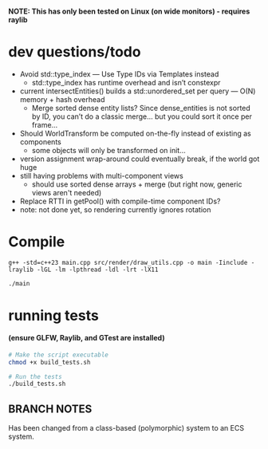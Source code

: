 #### NOTE: This has only been tested on Linux (on wide monitors) - requires raylib

# dev questions/todo

- Avoid std::type_index — Use Type IDs via Templates instead
    - std::type_index has runtime overhead and isn’t constexpr
- current intersectEntities() builds a std::unordered_set per query — O(N) memory + hash overhead
    - Merge sorted dense entity lists? Since dense_entities is not sorted by ID, you can’t do a classic merge... but you could sort it once per frame...
- Should WorldTransform be computed on-the-fly instead of existing as components
    - some objects will only be transformed on init...
- version assignment wrap-around could eventually break, if the world got huge
- still having problems with multi-component views
    - should use sorted dense arrays + merge (but right now, generic views aren't needed)
- Replace RTTI in getPool() with compile-time component IDs?
- note: not done yet, so rendering currently ignores rotation

# Compile
```
g++ -std=c++23 main.cpp src/render/draw_utils.cpp -o main -Iinclude -lraylib -lGL -lm -lpthread -ldl -lrt -lX11

./main
```


# running tests 
#### (ensure GLFW, Raylib, and GTest are installed)

```bash
# Make the script executable
chmod +x build_tests.sh

# Run the tests
./build_tests.sh

```


## BRANCH NOTES

Has been changed from a class-based (polymorphic) system to an ECS system. 
	


	



